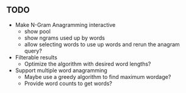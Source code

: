## TODO

- Make N-Gram Anagramming interactive 
    - show pool 
    - show ngrams used up by words
    - allow selecting words to use up words and rerun the anagram query?
- Filterable results
    - Optimize the algorithm with desired word lengths?
- Support multiple word anagramming
    - Maybe use a greedy algorithm to find maximum wordage? 
    - Provide word counts to get words?